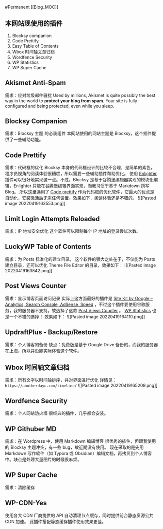 #Permanent
[[Blog_MOC]] 

## 本网站现使用的插件
1.  Blocksy companion
2.  Code Prettify
3.  Easy Table of Contents
4.  Wbox 时间轴文章归档
5.  Wordfence Security
6.  WP Statistics
7.  WP Super Cache

## Akismet Anti-Spam
需求：应对垃圾邮件骚扰
Used by millions, Akismet is quite possibly the best way in the world to **protect your blog from spam**. Your site is fully configured and being protected, even while you sleep.

## Blocksy Companion
需求：Blocksy 主题 的必装组件
本网站使用的网站主题是 Blocksy，这个插件提供了一些辅助功能。

## Code Prettify
需求：代码框的优化
Blocksy 本身的代码框设计的比较不合理，是简单的素色，程序员视角的阅读体验很糟糕，所以需要一些辅助插件帮助优化。
使用 [Enlighter](https://wordpress.org/plugins/enlighter/) 插件可以很好地实现这一点。不过，Blocksy 是基于谷腾堡编辑器实现的模块化编辑，Enlighter 只能在谷腾堡编辑界面实现，而我习惯于基于 Markdown 撰写 Blog。
所以这里选用了 [Code prettify](https://wordpress.org/plugins/code-prettify/) 作为代码框的优化软件，它最大的优点是自动化，安装激活后无需任何设置。效果如下，阅读体验还是不错的。
![[Pasted image 20220419163553.png]]

## Limit Login Attempts Reloaded
需求：IP 地址安全优化
这个软件可以限制每个 IP 地址的登录尝试次数。

## LuckyWP Table of Contents
需求：为 Posts 标准化的建立目录。
这个软件的强大之处在于，不仅能为 Posts 建立目录，还可以优化 Theme File Editor 的目录，效果如下：
![[Pasted image 20220419163842.png]]

## Post Views Counter
需求：显示博客页面访问记录
实际上这方面最好的插件是 [Site Kit by Google – Analytics, Search Console, AdSense, Speed](https://anotherdayu.com/wp-admin/plugin-install.php?tab=plugin-information&plugin=google-site-kit&TB_iframe=true&width=600&height=550) ，不过这个插件要使用谷歌服务，我的服务器不支持。故选择了这款 [Post Views Counter](https://wordpress.org/plugins/post-views-counter/) 。
 [WP Statistics](https://wordpress.org/plugins/wp-statistics/) 也是一个不错的选择！
效果如下：
![[Pasted image 20220419164110.png]]

## UpdraftPlus - Backup/Restore
需求：个人博客的备份
缺点：免费版是基于 Google Drive 备份的，而我的服务器在上海，所以并没能实际体验这个软件。

## Wbox 时间轴文章归档
需求：所有文字以时间轴排序，并对界面进行优化
详情见：`https://anotherdayu.com/timeline/`
![[Pasted image 20220419165209.png]]
## Wordfence Security
需求：个人网站防火墙
很经典的插件，几乎都会安装。

## WP Githuber MD
需求：在 Wordpress 中，使用 Markdown 编辑博客
很优秀的插件，但跟我使用的 Blocksy 主题冲突，有一些 bug，故近期没有使用。
现在采取的是先用 Markdown 写作软件（如 Typora 或 Obsidian）编辑文档，再拷贝到个人博客中。缺点是处理大量图片的时候很麻烦。

## WP Super Cache
需求：清除缓存

## WP-CDN-Yes
使用各大 CDN 厂商提供的 API 自动清理节点缓存，同时提供前台静态资源公共 CDN 加速。
此插件搭配静态缓存插件使用效果更佳。
